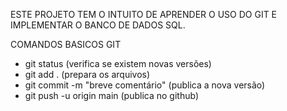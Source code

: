ESTE PROJETO TEM O INTUITO DE APRENDER O USO DO GIT E IMPLEMENTAR O BANCO DE DADOS SQL.

COMANDOS BASICOS GIT
- git status (verifica se existem novas versões)
- git add . (prepara os arquivos)
- git commit -m "breve comentário" (publica a nova versão)
- git push -u origin main (publica no github)
